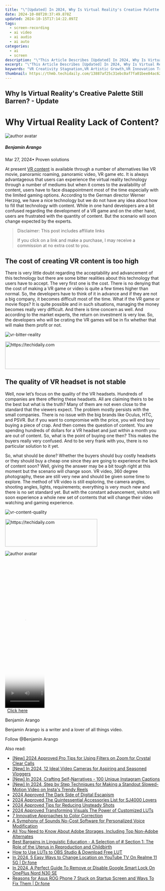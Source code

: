 ```yaml
---
title: "\"[Updated] In 2024, Why Is Virtual Reality's Creative Palette Still Barren? - Update\""
date: 2024-10-08T20:37:49.878Z
updated: 2024-10-15T17:14:22.097Z
tags: 
  - screen-recording
  - ai video
  - ai audio
  - ai auto
categories: 
  - ai
  - screen
description: "\"This Article Describes [Updated] In 2024, Why Is Virtual Reality's Creative Palette Still Barren? - Update\""
excerpt: "\"This Article Describes [Updated] In 2024, Why Is Virtual Reality's Creative Palette Still Barren? - Update\""
keywords: "VR Creativity Stagnation,VR Artistic Growth,VR Innovation Trends,Virtual Reality Limits,Creative VR Barrenness,VR Design Constraints,Rising VR Potential"
thumbnail: https://thmb.techidaily.com/13887af25c31ebc0af7fa01bee84ac625b343ea776763c2dea469f5e646eb4f7.png
---
```


## Why Is Virtual Reality's Creative Palette Still Barren? - Update

# Why Virtual Reality Lack of Content?

![author avatar](https://images.wondershare.com/filmora/article-images/benjamin-arango-author.jpg)

##### Benjamin Arango

 Mar 27, 2024• Proven solutions

 At present [VR content](https://tools.techidaily.com/wondershare/filmora/download/) is available through a number of alternatives like VR movie, panoramic roaming, panoramic video, VR game etc. It is always advantageous that users can experience the virtual reality technology through a number of mediums but when it comes to the availability of content, users have to face disappointment most of the time especially with the limited gaming options. According to the German director Werner Herzog, we have a nice technology but we do not have any idea about how to fill that technology with content. While in one hand developers are a bit confused regarding the development of a VR game and on the other hand, users are frustrated with the quantity of content. But the scenario will soon change expected by the experts.

>  Disclaimer: This post includes affiliate links
>
>  If you click on a link and make a purchase, I may receive a commission at no extra cost to you.
>

## The cost of creating VR content is too high

 There is very little doubt regarding the acceptability and advancement of this technology but there are some bitter realities about this technology that users have to accept. The very first one is the cost. There is no denying that the cost of making a VR game or video is quite a few times higher than normal. So, the developers have to think of it in advance and if they are not a big company, it becomes difficult most of the time. What if the VR game or movie flops? It is quite possible and in such situations, managing the money becomes really very difficult. And there is time concern as well. And according to the market experts, the return on investment is very low. So, the developers who will be crating the VR games will be in fix whether that will make them profit or not.

![vr-bitter-reality ](https://images.wondershare.com/filmora/resource/vr-bitter-reality.jpg )

<!-- affiliate ads begin -->
<a href="https://aligracehair.sjv.io/c/5597632/1880944/19272" target="_top" id="1880944">
  <img src="//a.impactradius-go.com/display-ad/19272-1880944" border="0" alt="https://techidaily.com" width="728" height="90"/>
</a>
<img height="0" width="0" src="https://aligracehair.sjv.io/i/5597632/1880944/19272" style="position:absolute;visibility:hidden;" border="0" />
<!-- affiliate ads end -->

## The quality of VR headset is not stable

 Well, now let’s focus on the quality of the VR headsets. Hundreds of companies are there offering these headsets. All are claiming theirs to be the best but what is the truth? Many of them are not even close to the standard that the viewers expect. The problem mostly persists with the small companies. There is no issue with the big brands like Oculus, HTC, and PSVR. But if you want to compromise with the price, you will end buy buying a piece of crap. And then comes the question of content. You are spending hundreds of dollars for a VR headset and just within a month you are out of content. So, what is the point of buying one then? This makes the buyers really very confused. And to be very frank with you, there is no particular solution to it yet.

 So, what should be done? Whether the buyers should buy costly headsets or they should buy a cheap one since they are going to experience the lack of content soon? Well, giving the answer may be a bit tough right at this moment but the scenario will change soon. VR video, 360 degree photography, these are still very new and should be given some time to explore. The method of VR video is still exploring, the camera angles, shooting angles, lights, requirements; everything is very much new and there is no set standard yet. But with the constant advancement, visitors will soon experience a whole new set of contents that will change their video watching and gaming experience.

![vr-content-quality ](https://images.wondershare.com/filmora/resource/vr-content-quality.jpg )

<!-- affiliate ads begin -->
<a href="https://aligracehair.sjv.io/c/5597632/2016165/19272" target="_top" id="2016165">
  <img src="//a.impactradius-go.com/display-ad/19272-2016165" border="0" alt="https://techidaily.com" width="300" height="90"/>
</a>
<img height="0" width="0" src="https://aligracehair.sjv.io/i/5597632/2016165/19272" style="position:absolute;visibility:hidden;" border="0" />
<!-- affiliate ads end -->

![author avatar](https://images.wondershare.com/filmora/article-images/benjamin-arango-author.jpg)

<!-- affiliate ads begin -->
<span id="1938136">
					<video width="128" height="480" style="cursor:pointer"
           poster="//a.impactradius-go.com/display-clicktoplayimage/1938136.png"
           onclick="if(!this.playClicked){this.play();this.setAttribute('controls',true);this.playClicked=true;}">
	   <source src="//a.impactradius-go.com/display-ad/22993-1938136">
	   <img src="//a.impactradius-go.com/display-clicktoplayimage/1938136.png" style="border: none; height: 100%; width: 100%; object-fit: contain">
	</video>
	<div style="width:80px;text-align:center"><a href="javascript:window.open(decodeURIComponent('https%3A%2F%2Fhomestyler.sjv.io%2Fc%2F5597632%2F1938136%2F22993'), '_blank');void(0);">Click here</a></div>
</span>
<img height="0" width="0" src="https://imp.pxf.io/i/5597632/1938136/22993" style="position:absolute;visibility:hidden;" border="0" />
<!-- affiliate ads end -->

Benjamin Arango

Benjamin Arango is a writer and a lover of all things video.

Follow @Benjamin Arango


<ins class="adsbygoogle"
     style="display:block"
     data-ad-format="autorelaxed"
     data-ad-client="ca-pub-7571918770474297"
     data-ad-slot="1223367746"></ins>



<ins class="adsbygoogle"
     style="display:block"
     data-ad-client="ca-pub-7571918770474297"
     data-ad-slot="8358498916"
     data-ad-format="auto"
     data-full-width-responsive="true"></ins>


<span class="atpl-alsoreadstyle">Also read:</span>
<div><ul>
<li><a href="https://screen-recording.techidaily.com/new-2024-approved-pro-tips-for-using-filters-on-zoom-for-crystal-clear-calls/"><u>[New] 2024 Approved Pro Tips for Using Filters on Zoom for Crystal Clear Calls</u></a></li>
<li><a href="https://facebook-record-videos.techidaily.com/new-in-2024-12-ideal-video-cameras-for-aspiring-and-seasoned-vloggers/"><u>[New] In 2024, 12 Ideal Video Cameras for Aspiring and Seasoned Vloggers</u></a></li>
<li><a href="https://instagram-video-recordings.techidaily.com/new-in-2024-crafting-self-narratives-100-unique-instagram-captions/"><u>[New] In 2024, Crafting Self-Narratives - 100 Unique Instagram Captions</u></a></li>
<li><a href="https://instagram-videos.techidaily.com/new-in-2024-step-by-step-techniques-for-making-a-standout-slowed-motion-video-on-instas-trendy-reels/"><u>[New] In 2024, Step by Step Techniques for Making a Standout Slowed-Motion Video on Insta's Trendy Reels</u></a></li>
<li><a href="https://fox-links.techidaily.com/2024-approved-the-dark-side-of-digital-escapism/"><u>2024 Approved The Dark Side of Digital Escapism</u></a></li>
<li><a href="https://fox-links.techidaily.com/2024-approved-the-quintessential-accessories-list-for-sj4000-lovers/"><u>2024 Approved The Quintessential Accessories List for SJ4000 Lovers</u></a></li>
<li><a href="https://fox-links.techidaily.com/2024-approved-tips-for-reducing-unsteady-shots/"><u>2024 Approved Tips for Reducing Unsteady Shots</u></a></li>
<li><a href="https://fox-links.techidaily.com/2024-approved-transforming-visuals-the-power-of-customized-luts/"><u>2024 Approved Transforming Visuals The Power of Customized LUTs</u></a></li>
<li><a href="https://fox-links.techidaily.com/7-innovative-approaches-to-color-correction/"><u>7 Innovative Approaches to Color Correction</u></a></li>
<li><a href="https://fox-links.techidaily.com/a-symphony-of-sounds-no-cost-software-for-personalized-voice-modification/"><u>A Symphony of Sounds No-Cost Software for Personalized Voice Modification</u></a></li>
<li><a href="https://fox-links.techidaily.com/all-you-need-to-know-about-adobe-storages-including-top-non-adobe-alternates/"><u>All You Need to Know About Adobe Storages, Including Top Non-Adobe Alternates</u></a></li>
<li><a href="https://technical-tips.techidaily.com/best-bargains-in-linguistic-education-a-selection-of-section-1-the-role-of-the-uterus-in-reproduction-and-childbirth/"><u>Best Bargains in Linguistic Education - A Selection of # Section 1: The Role of the Uterus in Reproduction and Childbirth</u></a></li>
<li><a href="https://fox-blue.techidaily.com/how-to-use-luts-to-obs-studio-and-download-free-lut/"><u>How to Use LUTs to OBS Studio & Download Free LUT</u></a></li>
<li><a href="https://change-location.techidaily.com/in-2024-5-easy-ways-to-change-location-on-youtube-tv-on-realme-11-5g-drfone-by-drfone-virtual-android/"><u>In 2024, 5 Easy Ways to Change Location on YouTube TV On Realme 11 5G | Dr.fone</u></a></li>
<li><a href="https://easy-unlock-android.techidaily.com/in-2024-a-perfect-guide-to-remove-or-disable-google-smart-lock-on-oneplus-nord-n30-se-by-drfone-android/"><u>In 2024, A Perfect Guide To Remove or Disable Google Smart Lock On OnePlus Nord N30 SE</u></a></li>
<li><a href="https://howto.techidaily.com/reasons-for-asus-rog-phone-7-stuck-on-startup-screen-and-ways-to-fix-them-drfone-by-drfone-fix-android-problems-fix-android-problems/"><u>Reasons for Asus ROG Phone 7 Stuck on Startup Screen and Ways To Fix Them | Dr.fone</u></a></li>
</ul></div>

